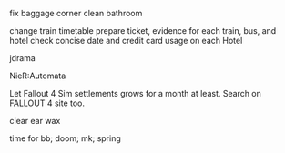 fix baggage corner
clean bathroom

change train timetable
prepare ticket, evidence for each train, bus, and hotel
check concise date and credit card usage on each Hotel

jdrama

NieR:Automata

Let Fallout 4 Sim settlements grows for a month at least. Search on FALLOUT 4 site too.

clear ear wax

time for 
bb;
doom;
mk; spring																												
																																		
																																		
																																		

